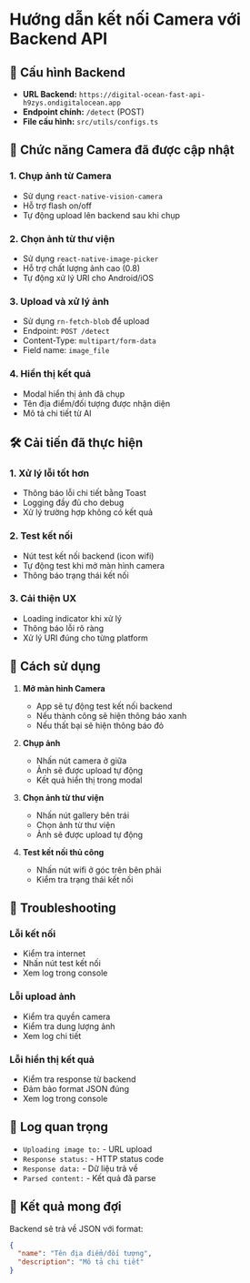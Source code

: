 # Hướng dẫn kết nối Camera với Backend API

## 🔗 Cấu hình Backend
- **URL Backend:** `https://digital-ocean-fast-api-h9zys.ondigitalocean.app`
- **Endpoint chính:** `/detect` (POST)
- **File cấu hình:** `src/utils/configs.ts`

## 📱 Chức năng Camera đã được cập nhật

### 1. Chụp ảnh từ Camera
- Sử dụng `react-native-vision-camera`
- Hỗ trợ flash on/off
- Tự động upload lên backend sau khi chụp

### 2. Chọn ảnh từ thư viện
- Sử dụng `react-native-image-picker`
- Hỗ trợ chất lượng ảnh cao (0.8)
- Tự động xử lý URI cho Android/iOS

### 3. Upload và xử lý ảnh
- Sử dụng `rn-fetch-blob` để upload
- Endpoint: `POST /detect`
- Content-Type: `multipart/form-data`
- Field name: `image_file`

### 4. Hiển thị kết quả
- Modal hiển thị ảnh đã chụp
- Tên địa điểm/đối tượng được nhận diện
- Mô tả chi tiết từ AI

## 🛠 Cải tiến đã thực hiện

### 1. Xử lý lỗi tốt hơn
- Thông báo lỗi chi tiết bằng Toast
- Logging đầy đủ cho debug
- Xử lý trường hợp không có kết quả

### 2. Test kết nối
- Nút test kết nối backend (icon wifi)
- Tự động test khi mở màn hình camera
- Thông báo trạng thái kết nối

### 3. Cải thiện UX
- Loading indicator khi xử lý
- Thông báo lỗi rõ ràng
- Xử lý URI đúng cho từng platform

## 🚀 Cách sử dụng

1. **Mở màn hình Camera**
   - App sẽ tự động test kết nối backend
   - Nếu thành công sẽ hiện thông báo xanh
   - Nếu thất bại sẽ hiện thông báo đỏ

2. **Chụp ảnh**
   - Nhấn nút camera ở giữa
   - Ảnh sẽ được upload tự động
   - Kết quả hiển thị trong modal

3. **Chọn ảnh từ thư viện**
   - Nhấn nút gallery bên trái
   - Chọn ảnh từ thư viện
   - Ảnh sẽ được upload tự động

4. **Test kết nối thủ công**
   - Nhấn nút wifi ở góc trên bên phải
   - Kiểm tra trạng thái kết nối

## 🔧 Troubleshooting

### Lỗi kết nối
- Kiểm tra internet
- Nhấn nút test kết nối
- Xem log trong console

### Lỗi upload ảnh
- Kiểm tra quyền camera
- Kiểm tra dung lượng ảnh
- Xem log chi tiết

### Lỗi hiển thị kết quả
- Kiểm tra response từ backend
- Đảm bảo format JSON đúng
- Xem log trong console

## 📝 Log quan trọng
- `Uploading image to:` - URL upload
- `Response status:` - HTTP status code
- `Response data:` - Dữ liệu trả về
- `Parsed content:` - Kết quả đã parse

## 🎯 Kết quả mong đợi
Backend sẽ trả về JSON với format:
```json
{
  "name": "Tên địa điểm/đối tượng",
  "description": "Mô tả chi tiết"
}
```
